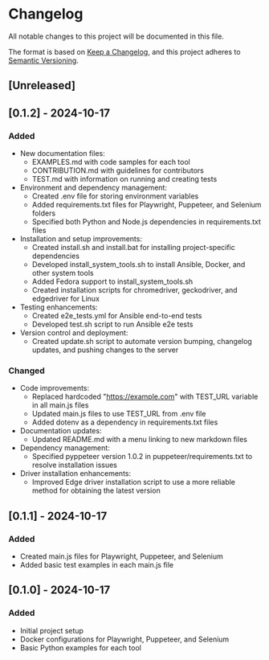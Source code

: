 # Changelog

All notable changes to this project will be documented in this file.

The format is based on [Keep a Changelog](https://keepachangelog.com/en/1.0.0/),
and this project adheres to [Semantic Versioning](https://semver.org/spec/v2.0.0.html).

## [Unreleased]


## [0.1.2] - 2024-10-17

### Added
- New documentation files:
  - EXAMPLES.md with code samples for each tool
  - CONTRIBUTION.md with guidelines for contributors
  - TEST.md with information on running and creating tests
- Environment and dependency management:
  - Created .env file for storing environment variables
  - Added requirements.txt files for Playwright, Puppeteer, and Selenium folders
  - Specified both Python and Node.js dependencies in requirements.txt files
- Installation and setup improvements:
  - Created install.sh and install.bat for installing project-specific dependencies
  - Developed install_system_tools.sh to install Ansible, Docker, and other system tools
  - Added Fedora support to install_system_tools.sh
  - Created installation scripts for chromedriver, geckodriver, and edgedriver for Linux
- Testing enhancements:
  - Created e2e_tests.yml for Ansible end-to-end tests
  - Developed test.sh script to run Ansible e2e tests
- Version control and deployment:
  - Created update.sh script to automate version bumping, changelog updates, and pushing changes to the server
  
### Changed
- Code improvements:
  - Replaced hardcoded "https://example.com" with TEST_URL variable in all main.js files
  - Updated main.js files to use TEST_URL from .env file
  - Added dotenv as a dependency in requirements.txt files
- Documentation updates:
  - Updated README.md with a menu linking to new markdown files
- Dependency management:
  - Specified pyppeteer version 1.0.2 in puppeteer/requirements.txt to resolve installation issues
- Driver installation enhancements:
  - Improved Edge driver installation script to use a more reliable method for obtaining the latest version

## [0.1.1] - 2024-10-17
### Added
- Created main.js files for Playwright, Puppeteer, and Selenium
- Added basic test examples in each main.js file

## [0.1.0] - 2024-10-17
### Added
- Initial project setup
- Docker configurations for Playwright, Puppeteer, and Selenium
- Basic Python examples for each tool
